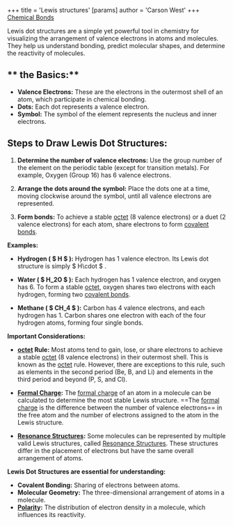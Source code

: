 +++
 title = 'Lewis structures'
[params]
	author = 'Carson West'
+++
[Chemical Bonds](./../chemical-bonds/)

Lewis dot structures are a simple yet powerful tool in chemistry for visualizing the arrangement of valence electrons in atoms and molecules. They help us understand bonding, predict molecular shapes, and determine the reactivity of molecules. 

## ** the Basics:**

* **Valence Electrons:**  These are the electrons in the outermost shell of an atom, which participate in chemical bonding.
* **Dots:** Each dot represents a valence electron.
* **Symbol:** The symbol of the element represents the nucleus and inner electrons.

## **Steps to Draw Lewis Dot Structures:**

1. **Determine the number of valence electrons:** Use the group number of the element on the periodic table (except for transition metals). For example, Oxygen (Group 16) has 6 valence electrons.

2. **Arrange the dots around the symbol:** Place the dots one at a time, moving clockwise around the symbol, until all valence electrons are represented.  

3. **Form bonds:**  To achieve a stable [octet](./../octet/) (8 valence electrons) or a duet (2 valence electrons) for each atom, share electrons to form [covalent bonds](./../covalent-bonds/).  

**Examples:**

* **Hydrogen ( $ H $ ):**  Hydrogen has 1 valence electron. Its Lewis dot structure is simply  $ H\cdot $ .

* **Water ( $ H_2O $ ):**  Each hydrogen has 1 valence electron, and oxygen has 6.  To form a stable [octet](./../octet/), oxygen shares two electrons with each hydrogen, forming two [covalent bonds](./../covalent-bonds/). 

* **Methane ( $ CH_4 $ ):**  Carbon has 4 valence electrons, and each hydrogen has 1. Carbon shares one electron with each of the four hydrogen atoms, forming four single bonds. 

**Important Considerations:**

* **[octet](./../octet/) Rule:** Most atoms tend to gain, lose, or share electrons to achieve a stable [octet](./../octet/) (8 valence electrons) in their outermost shell. This is known as the [octet](./../octet/) rule.  However, there are exceptions to this rule, such as elements in the second period (Be, B, and Li) and elements in the third period and beyond (P, S, and Cl). 

* **[Formal Charge](./../formal-charge/):** The [formal charge](./../formal-charge/) of an atom in a molecule can be calculated to determine the most stable Lewis structure. ==The [formal charge](./../formal-charge/) is the difference between the number of valence electrons== in the free atom and the number of electrons assigned to the atom in the Lewis structure.

* **[Resonance Structures](./../resonance-structures/):**  Some molecules can be represented by multiple valid Lewis structures, called [Resonance Structures](./../resonance-structures/). These structures differ in the placement of electrons but have the same overall arrangement of atoms.

**Lewis Dot Structures are essential for understanding:**

* **Covalent Bonding:** Sharing of electrons between atoms.
* **Molecular Geometry:** The three-dimensional arrangement of atoms in a molecule.
* **[Polarity](./../polarity/):** The distribution of electron density in a molecule, which influences its reactivity.

